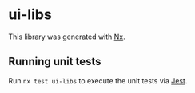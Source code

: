 # ui-libs

This library was generated with [Nx](https://nx.dev).

## Running unit tests

Run `nx test ui-libs` to execute the unit tests via [Jest](https://jestjs.io).
